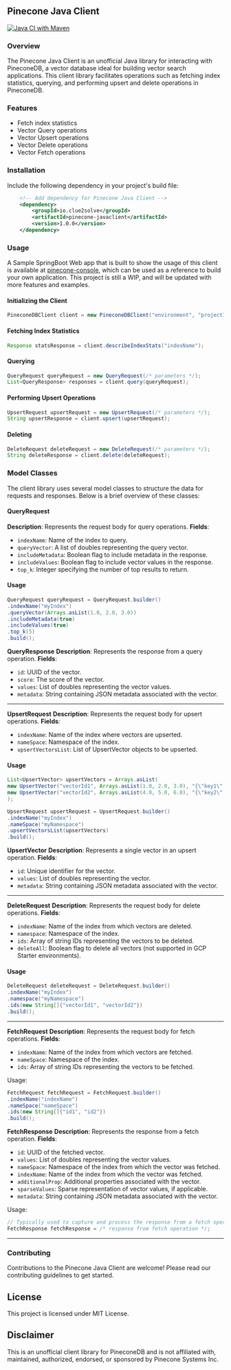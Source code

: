 ## Pinecone Java Client
[![Java CI with Maven](https://github.com/clue2solve/pinecone-java-client/actions/workflows/maven.yml/badge.svg)](https://github.com/clue2solve/pinecone-java-client/actions/workflows/maven.yml)
### Overview
The Pinecone Java Client is an unofficial Java library for interacting with PineconeDB, a vector database ideal for building vector search applications. This client library facilitates operations such as fetching index statistics, querying, and performing upsert and delete operations in PineconeDB.

### Features
- Fetch index statistics
- Vector Query operations
- Vector Upsert operations
- Vector Delete operations
- Vector Fetch operations


### Installation
Include the following dependency in your project's build file:

```XML
    <!-- Add dependency for Pinecone Java Client -->
    <dependency>
        <groupId>io.clue2solve</groupId>
        <artifactId>pinecone-javaclient</artifactId>
        <version>1.0.0</version>
    </dependency>
```

### Usage
A Sample SpringBoot Web app that is built to show the usage of this client is available at [pinecone-console](https://github.com/clue2solve/pinecone-console), which can be used as a reference to build your own application. This project is still a WIP, and will be updated with more features and examples.

#### Initializing the Client
```java
PineconeDBClient client = new PineconeDBClient("environment", "projectId", "apiKey");
```

#### Fetching Index Statistics
```java
Response statsResponse = client.describeIndexStats("indexName");
```

#### Querying
```java
QueryRequest queryRequest = new QueryRequest(/* parameters */);
List<QueryResponse> responses = client.query(queryRequest);
```


#### Performing Upsert Operations
```java
UpsertRequest upsertRequest = new UpsertRequest(/* parameters */);
String upsertResponse = client.upsert(upsertRequest);
```

#### Deleting
```java
DeleteRequest deleteRequest = new DeleteRequest(/* parameters */);
String deleteResponse = client.delete(deleteRequest);
```

### Model Classes
The client library uses several model classes to structure the data for requests and responses. Below is a brief overview of these classes:

#### QueryRequest
**Description**: Represents the request body for query operations.
**Fields**:
- `indexName`: Name of the index to query.
- `queryVector`: A list of doubles representing the query vector.
- `includeMetadata`: Boolean flag to include metadata in the response.
- `includeValues`: Boolean flag to include vector values in the response.
- `top_k`: Integer specifying the number of top results to return.
#### Usage 
```java
QueryRequest queryRequest = QueryRequest.builder()
.indexName("myIndex")
.queryVector(Arrays.asList(1.0, 2.0, 3.0))
.includeMetadata(true)
.includeValues(true)
.top_k(5)
.build();
```
**QueryResponse**
**Description**: Represents the response from a query operation.
**Fields**:
- `id`: UUID of the vector.
- `score`: The score of the vector.
- `values`: List of doubles representing the vector values.
- `metadata`: String containing JSON metadata associated with the vector.

----
**UpsertRequest**
**Description**: Represents the request body for upsert operations.
**Fields**:
- `indexName`: Name of the index where vectors are upserted.
- `nameSpace`: Namespace of the index.
- `upsertVectorsList`: List of UpsertVector objects to be upserted.
#### Usage 
```java
List<UpsertVector> upsertVectors = Arrays.asList(
new UpsertVector("vectorId1", Arrays.asList(1.0, 2.0, 3.0), "{\"key1\":\"value1\"}"),
new UpsertVector("vectorId2", Arrays.asList(4.0, 5.0, 6.0), "{\"key2\":\"value2\"}")
);
```
```java
UpsertRequest upsertRequest = UpsertRequest.builder()
.indexName("myIndex")
.nameSpace("myNamespace")
.upsertVectorsList(upsertVectors)
.build();
```

**UpsertVector**
**Description**: Represents a single vector in an upsert operation.
**Fields**:
- `id`: Unique identifier for the vector.
- `values`: List of doubles representing the vector.
- `metadata`: String containing JSON metadata associated with the vector.
----
**DeleteRequest**
**Description**: Represents the request body for delete operations.
**Fields**:
- `indexName`: Name of the index from which vectors are deleted.
- `namespace`: Namespace of the index.
- `ids`: Array of string IDs representing the vectors to be deleted.
- `deleteAll`: Boolean flag to delete all vectors (not supported in GCP Starter environments).
#### Usage 
```java
DeleteRequest deleteRequest = DeleteRequest.builder()
.indexName("myIndex")
.namespace("myNamespace")
.ids(new String[]{"vectorId1", "vectorId2"})
.build();
```
----
**FetchRequest**
**Description**: Represents the request body for fetch operations.
**Fields**:
- `indexName`: Name of the index from which vectors are fetched.
- `nameSpace`: Namespace of the index.
- `ids`: Array of string IDs representing the vectors to be fetched.

Usage:
```java
FetchRequest fetchRequest = FetchRequest.builder()
.indexName("indexName")
.nameSpace("nameSpace")
.ids(new String[]{"id1", "id2"})
.build();
```

**FetchResponse**
**Description**: Represents the response from a fetch operation.
**Fields**:
- `id`: UUID of the fetched vector.
- `values`: List of doubles representing the vector values.
- `nameSpace`: Namespace of the index from which the vector was fetched.
- `indexName`: Name of the index from which the vector was fetched.
- `additionalProp`: Additional properties associated with the vector.
- `sparseValues`: Sparse representation of vector values, if applicable.
- `metadata`: String containing JSON metadata associated with the vector.

Usage:
```java
// Typically used to capture and process the response from a fetch operation
FetchResponse fetchResponse = /* response from fetch operation */;
```
----


### Contributing
Contributions to the Pinecone Java Client are welcome! Please read our contributing guidelines to get started.

## License
This project is licensed under MIT License.

## Disclaimer
This is an unofficial client library for PineconeDB and is not affiliated with, maintained, authorized, endorsed, or sponsored by Pinecone Systems Inc.
